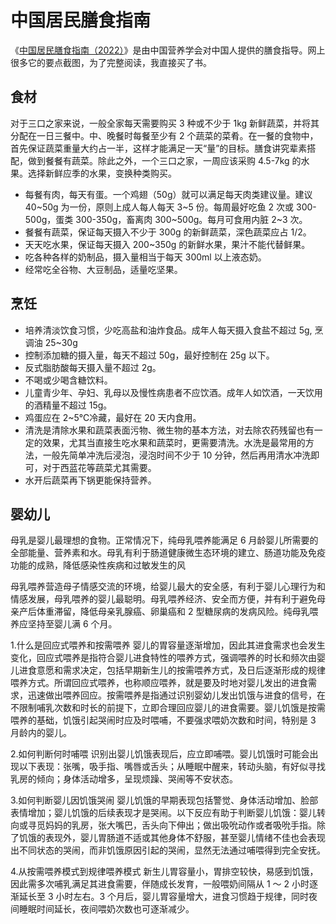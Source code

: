 # 中国居民膳食指南

《[中国居民膳食指南（2022）](https://book.douban.com/subject/35885945/)》是由中国营养学会对中国人提供的膳食指导。网上很多它的要点截图，为了完整阅读，我直接买了书。

## 食材

对于三口之家来说，一般全家每天需要购买 3 种或不少于 1kg 新鲜蔬菜，并将其分配在一日三餐中。中、晚餐时每餐至少有 2 个蔬菜的菜肴。在一餐的食物中，首先保证蔬菜重量大约占一半，这样才能满足一天“量”的目标。膳食讲究辈素搭配，做到餐餐有蔬菜。除此之外，一个三口之家，一周应该采购 4.5-7kg 的水果。选择新鲜应季的水果，变换种类购买。

- 每餐有肉，每天有蛋。一个鸡翅（50g）就可以满足每天肉类建议量。建议 40~50g 为一份，原则上成人每人每天 3~5 份。每周最好吃鱼 2 次或 300-500g，蛋类 300-350g，畜离肉 300~500g。每月可食用内脏 2~3 次。
- 餐餐有蔬菜，保证每天摄入不少于 300g 的新鲜蔬菜，深色蔬菜应占 1/2。
- 天天吃水果，保证每天摄入 200~350g 的新鲜水果，果汁不能代替鲜果。
- 吃各种各样的奶制品，摄入量相当于每天 300ml 以上液态奶。
- 经常吃全谷物、大豆制品，适量吃坚果。

## 烹饪

- 培养清淡饮食习惯，少吃高盐和油炸食品。成年人每天摄入食盐不超过 5g, 烹调油 25~30g
- 控制添加糖的摄入量，每天不超过 50g，最好控制在 25g 以下。 
- 反式脂肪酸每天摄入量不超过 2g。
- 不喝或少喝含糖饮料。
- 儿童青少年、孕妇、乳母以及慢性病患者不应饮酒。成年人如饮酒，一天饮用的酒精量不超过 15g。
- 鸡蛋应在 2~5℃冷藏，最好在 20 天内食用。
- 清洗是清除水果和蔬菜表面污物、微生物的基本方法，对去除农药残留也有一定的效果，尤其当直接生吃水果和蔬菜时，更需要清洗。水洗是最常用的方法，一般先简单冲洗后浸泡，浸泡时间不少于 10 分钟，然后再用清水冲洗即可，对于西蓝花等蔬菜尤其需要。
- 水开后蔬菜再下锅更能保持营养。

## 婴幼儿

母乳是婴儿最理想的食物。正常情况下，纯母乳喂养能满足 6 月龄婴儿所需要的全部能量、营养素和水。母乳有利于肠道健康微生态环境的建立、肠道功能及免疫功能的成熟，降低感染性疾病和过敏发生的风

母乳喂养营造母子情感交流的环境，给婴儿最大的安全感，有利于婴儿心理行为和情感发展，母乳喂养的婴儿最聪明。母乳喂养经济、安全而方便，并有利于避免母亲产后体重滞留，降低母亲乳腺癌、卵巢癌和 2 型糖尿病的发病风险。纯母乳喂养应坚持至婴儿满 6 个月。

1.什么是回应式喂养和按需喂养
婴儿的胃容量逐渐增加，因此其进食需求也会发生变化，回应式喂养是指符合婴儿进食特性的喂养方式，强调喂养的时长和频次由婴儿进食意愿和需求决定，包括早期新生儿的按需喂养方式，及日后逐渐形成的规律喂养方式。所谓回应式喂养，也称顺应喂养，就是要及时地对婴儿发出的进食需求，迅速做出喂养回应。按需喂养是指通过识别婴幼儿发出饥饿与进食的信号，在不限制哺乳次数和时长的前提下，立即合理回应婴儿的进食需要。婴儿饥饿是按需喂养的基础，饥饿引起哭闹时应及时喂哺，不要强求喂奶次数和时间，特别是 3 月龄内的婴儿。

2.如何判断何时哺喂
识别出婴儿饥饿表现后，应立即哺喂。婴儿饥饿时可能会出现以下表现：张嘴，吸手指、嘴唇或舌头；从睡眠中醒来，转动头脑，有好似寻找乳房的倾向；身体活动增多，呈现烦躁、哭闹等不安状态。

3.如何判断婴儿因饥饿哭闹
婴儿饥饿的早期表现包括警觉、身体活动增加、脸部表情增加；婴儿饥饿的后续表现才是哭闹。以下反应有助于判断婴儿饥饿：婴儿转向或寻觅妈妈的乳房，张大嘴巴，舌头向下伸出；做出吸吮动作或者吸吮手指。除了饥饿的表现外，婴儿胃肠道不适或其他身体不舒服，甚至婴儿情绪不佳也会表现出不同状态的哭闹，而非饥饿原因引起的哭闹，显然无法通过哺喂得到完全安抚。

4.从按需喂养模式到规律喂养模式
新生儿胃容量小，胃排空较快，易感到饥饿，因此需多次哺乳满足其进食需要，伴随成长发育，一般喂奶间隔从 1 ～ 2 小时逐渐延长至 3 小时左右。3 个月后，婴儿胃容量增大，进食习惯趋于规律，同时夜间睡眠时间延长，夜间喂奶次数也可逐渐减少。
